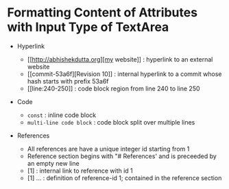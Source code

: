 # Formatting Content of Attributes with Input Type of TextArea

* Hyperlink
  - [[http://abhishekdutta.org][my website]] : hyperlink to an external website
  - [[commit-53a6f][Revision 10]] : internal hyperlink to a commit whose hash starts with prefix 53a6f
  - [[line:240-250]] : code block region from line 240 to line 250

* Code
  - `const` : inline code block
  - ```multi-line code block``` : code block split over multiple lines

* References
  - All references are have a unique integer id starting from 1
  - Reference section begins with "# References' and is preceeded by an empty new line 
  - [1] : internal link to reference with id 1
  - [1] ... : definition of reference-id 1; contained in the reference section
 